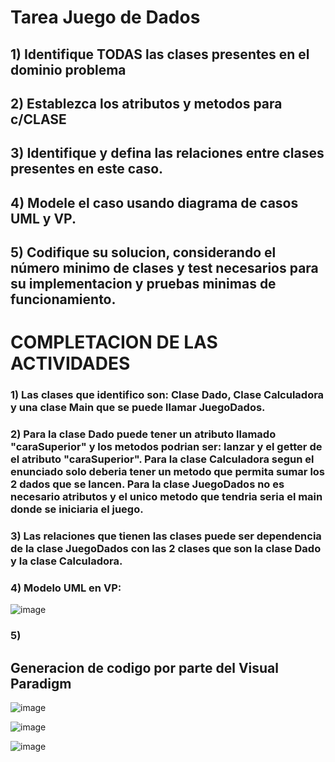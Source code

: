 # Tarea Juego de Dados

## 1) Identifique TODAS las clases presentes en el dominio problema
## 2) Establezca los atributos y metodos para c/CLASE
## 3) Identifique y defina las relaciones entre clases presentes en este caso.
## 4) Modele el caso usando diagrama de casos UML y VP.
## 5) Codifique su solucion, considerando el número minimo de clases y test necesarios para su implementacion y pruebas minimas de funcionamiento.

# COMPLETACION DE LAS ACTIVIDADES

### 1) Las clases que identifico son: Clase Dado, Clase Calculadora y una clase Main que se puede llamar JuegoDados.

### 2) Para la clase Dado puede tener un atributo llamado "caraSuperior" y los metodos podrian ser: lanzar y el getter de el atributo "caraSuperior". Para la clase Calculadora segun el enunciado solo deberia tener un metodo que permita sumar los 2 dados que se lancen. Para la clase JuegoDados no es necesario atributos y el unico metodo que tendria seria el main donde se iniciaria el juego.

### 3) Las relaciones que tienen las clases puede ser dependencia de la clase JuegoDados con las 2 clases que son la clase Dado y la clase Calculadora.

### 4) Modelo UML en VP:

![image](https://github.com/BenjaFA/Tarea-Juego-de-Dados/assets/142475169/bb190f42-a2b8-44bb-aaa3-76a213030daa)

### 5) 

## Generacion de codigo por parte del Visual Paradigm

![image](https://github.com/BenjaFA/Tarea-Juego-de-Dados/assets/142475169/c07c8fb0-133c-4f20-85a3-0a9c33351f4c)

![image](https://github.com/BenjaFA/Tarea-Juego-de-Dados/assets/142475169/3edd79a0-6948-4d3a-9963-4c92f0f1a0f5)

![image](https://github.com/BenjaFA/Tarea-Juego-de-Dados/assets/142475169/6429e206-3701-432a-a5df-96e1c4ade8f0)







